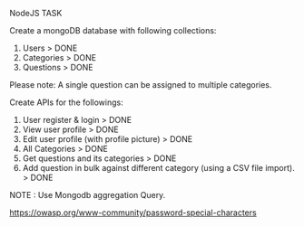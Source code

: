 NodeJS TASK

Create a mongoDB database with following collections:

1. Users > DONE
2. Categories > DONE
3. Questions > DONE

Please note: A single question can be assigned to multiple categories.

Create APIs for the followings:

1. User register & login > DONE
2. View user profile > DONE
3. Edit user profile (with profile picture) > DONE
4. All Categories > DONE
5. Get questions and its categories > DONE
6. Add question in bulk against different category (using a CSV file import). > DONE

NOTE : Use Mongodb aggregation Query.

https://owasp.org/www-community/password-special-characters